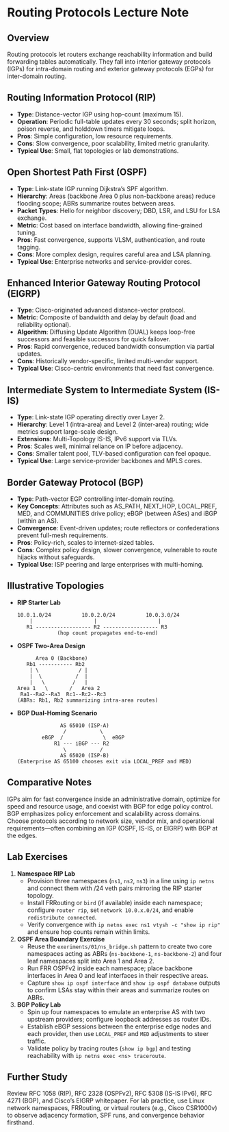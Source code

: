 # Routing Protocols Lecture Note

## Overview
Routing protocols let routers exchange reachability information and build forwarding tables automatically. They fall into interior gateway protocols (IGPs) for intra-domain routing and exterior gateway protocols (EGPs) for inter-domain routing.

## Routing Information Protocol (RIP)
- **Type**: Distance-vector IGP using hop-count (maximum 15).
- **Operation**: Periodic full-table updates every 30 seconds; split horizon, poison reverse, and holddown timers mitigate loops.
- **Pros**: Simple configuration, low resource requirements.
- **Cons**: Slow convergence, poor scalability, limited metric granularity.
- **Typical Use**: Small, flat topologies or lab demonstrations.

## Open Shortest Path First (OSPF)
- **Type**: Link-state IGP running Dijkstra’s SPF algorithm.
- **Hierarchy**: Areas (backbone Area 0 plus non-backbone areas) reduce flooding scope; ABRs summarize routes between areas.
- **Packet Types**: Hello for neighbor discovery; DBD, LSR, and LSU for LSA exchange.
- **Metric**: Cost based on interface bandwidth, allowing fine-grained tuning.
- **Pros**: Fast convergence, supports VLSM, authentication, and route tagging.
- **Cons**: More complex design, requires careful area and LSA planning.
- **Typical Use**: Enterprise networks and service-provider cores.

## Enhanced Interior Gateway Routing Protocol (EIGRP)
- **Type**: Cisco-originated advanced distance-vector protocol.
- **Metric**: Composite of bandwidth and delay by default (load and reliability optional).
- **Algorithm**: Diffusing Update Algorithm (DUAL) keeps loop-free successors and feasible successors for quick failover.
- **Pros**: Rapid convergence, reduced bandwidth consumption via partial updates.
- **Cons**: Historically vendor-specific, limited multi-vendor support.
- **Typical Use**: Cisco-centric environments that need fast convergence.

## Intermediate System to Intermediate System (IS-IS)
- **Type**: Link-state IGP operating directly over Layer 2.
- **Hierarchy**: Level 1 (intra-area) and Level 2 (inter-area) routing; wide metrics support large-scale design.
- **Extensions**: Multi-Topology IS-IS, IPv6 support via TLVs.
- **Pros**: Scales well, minimal reliance on IP before adjacency.
- **Cons**: Smaller talent pool, TLV-based configuration can feel opaque.
- **Typical Use**: Large service-provider backbones and MPLS cores.

## Border Gateway Protocol (BGP)
- **Type**: Path-vector EGP controlling inter-domain routing.
- **Key Concepts**: Attributes such as AS_PATH, NEXT_HOP, LOCAL_PREF, MED, and COMMUNITIES drive policy; eBGP (between ASes) and iBGP (within an AS).
- **Convergence**: Event-driven updates; route reflectors or confederations prevent full-mesh requirements.
- **Pros**: Policy-rich, scales to internet-sized tables.
- **Cons**: Complex policy design, slower convergence, vulnerable to route hijacks without safeguards.
- **Typical Use**: ISP peering and large enterprises with multi-homing.

## Illustrative Topologies
- **RIP Starter Lab**
  ```text
  10.0.1.0/24          10.0.2.0/24          10.0.3.0/24
      |                    |                    |
     R1 ------------------ R2 ------------------ R3
               (hop count propagates end-to-end)
  ```
- **OSPF Two-Area Design**
  ```text
        Area 0 (Backbone)
     Rb1 ----------- Rb2
      | \             / |
      |  \           /  |
      |   \         /   |
  Area 1   \       /   Area 2
   Ra1--Ra2--Ra3  Rc1--Rc2--Rc3
  (ABRs: Rb1, Rb2 summarizing intra-area routes)
  ```
- **BGP Dual-Homing Scenario**
  ```text
                AS 65010 (ISP-A)
                 /           \
          eBGP  /             \  eBGP
              R1 --- iBGP --- R2
                 \           /
                AS 65020 (ISP-B)
  (Enterprise AS 65100 chooses exit via LOCAL_PREF and MED)
  ```

## Comparative Notes
IGPs aim for fast convergence inside an administrative domain, optimize for speed and resource usage, and coexist with BGP for edge policy control. BGP emphasizes policy enforcement and scalability across domains. Choose protocols according to network size, vendor mix, and operational requirements—often combining an IGP (OSPF, IS-IS, or EIGRP) with BGP at the edges.

## Lab Exercises
1. **Namespace RIP Lab**
   - Provision three namespaces (`ns1`, `ns2`, `ns3`) in a line using `ip netns` and connect them with /24 veth pairs mirroring the RIP starter topology.
   - Install FRRouting or `bird` (if available) inside each namespace; configure `router rip`, set `network 10.0.x.0/24`, and enable `redistribute connected`.
   - Verify convergence with `ip netns exec ns1 vtysh -c "show ip rip"` and ensure hop counts remain within limits.
2. **OSPF Area Boundary Exercise**
   - Reuse the `exeriments/01/ns_bridge.sh` pattern to create two core namespaces acting as ABRs (`ns-backbone-1`, `ns-backbone-2`) and four leaf namespaces split into Area 1 and Area 2.
   - Run FRR OSPFv2 inside each namespace; place backbone interfaces in Area 0 and leaf interfaces in their respective areas.
   - Capture `show ip ospf interface` and `show ip ospf database` outputs to confirm LSAs stay within their areas and summarize routes on ABRs.
3. **BGP Policy Lab**
   - Spin up four namespaces to emulate an enterprise AS with two upstream providers; configure loopback addresses as router IDs.
   - Establish eBGP sessions between the enterprise edge nodes and each provider, then use `LOCAL_PREF` and `MED` adjustments to steer traffic.
   - Validate policy by tracing routes (`show ip bgp`) and testing reachability with `ip netns exec <ns> traceroute`.

## Further Study
Review RFC 1058 (RIP), RFC 2328 (OSPFv2), RFC 5308 (IS-IS IPv6), RFC 4271 (BGP), and Cisco’s EIGRP whitepaper. For lab practice, use Linux network namespaces, FRRouting, or virtual routers (e.g., Cisco CSR1000v) to observe adjacency formation, SPF runs, and convergence behavior firsthand.
